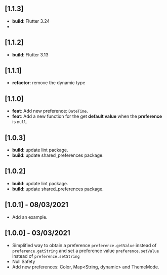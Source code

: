 ## [1.1.3]

- **build**: Flutter 3.24
- 
## [1.1.2] 

- **build**: Flutter 3.13

## [1.1.1] 

- **refactor**: remove the dynamic type

## [1.1.0] 

- **feat**: Add new preference: `DateTime`.
- **feat**: Add a new function for the get **default value** when the **preference** is `null`.

## [1.0.3] 

- **build**: update lint package.
- **build**: update shared_preferences package.
## [1.0.2] 

- **build**: update lint package.
- **build**: update shared_preferences package.

## [1.0.1] - 08/03/2021

- Add an example.
## [1.0.0] - 03/03/2021

- Simplified way to obtain a preference `preference.getValue` instead of `preference.getString` and set a preference value `preference.setValue` instead of `preference.setString`
- Null Safety
- Add new preferences: Color, Map<String, dynamic> and ThemeMode.